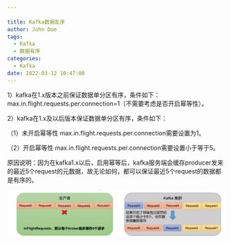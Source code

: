 ```yaml
---

title: Kafka数据乱序
author: John Doe
tags:
  - Kafka
  - 数据有序
categories:
  - Kafka
date: 2022-03-12 10:47:00
---
```



1）kafka在1.x版本之前保证数据单分区有序，条件如下：
max.in.flight.requests.per.connection=1（不需要考虑是否开启幂等性）。 

2）kafka在1.x及以后版本保证数据单分区有序，条件如下：

（1）未开启幂等性
max.in.flight.requests.per.connection需要设置为1。

（2）开启幂等性
max.in.flight.requests.per.connection需要设置小于等于5。 


原因说明：因为在kafka1.x以后，启用幂等后，kafka服务端会缓存producer发来的最近5个request的元数据，故无论如何，都可以保证最近5个request的数据都是有序的。


 ![upload successful](../images/pasted-148.png)